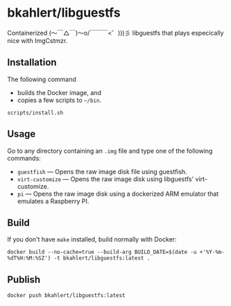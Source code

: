 bkahlert/libguestfs
===================

Containerized (〜￣△￣)〜o/￣￣￣<゜)))彡 libguestfs that plays especically nice with ImgCstmzr.

Installation
------------

The following command
- builds the Docker image, and
- copies a few scripts to `~/bin`.

```shell
scripts/install.sh
```

Usage
-----

Go to any directory containing an `.img` file and type one of the following commands:
  * `guestfish` — Opens the raw image disk file using guestfish.
  * `virt-customize` — Opens the raw image disk using libguestfs' virt-customize.
  * `pi` — Opens the raw image disk using a dockerized ARM emulator that emulates a Raspberry PI.

Build
-----

If you don't have `make` installed, build normally with Docker:

```shell
docker build --no-cache=true --build-arg BUILD_DATE=$(date -u +'%Y-%m-%dT%H:%M:%SZ') -t bkahlert/libguestfs:latest .
```

Publish
-------

```shell
docker push bkahlert/libguestfs:latest
```
